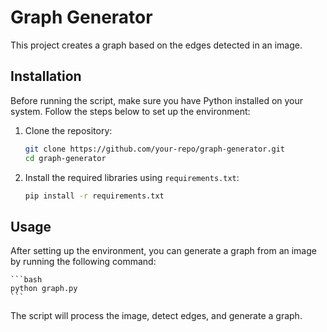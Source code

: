 # Graph Generator

This project creates a graph based on the edges detected in an image.

## Installation

Before running the script, make sure you have Python installed on your system. Follow the steps below to set up the environment:

1. Clone the repository:

   ```bash
   git clone https://github.com/your-repo/graph-generator.git
   cd graph-generator

2. Install the required libraries using `requirements.txt`:

    ```bash
    pip install -r requirements.txt
    ```

## Usage
After setting up the environment, you can generate a graph from an image by running the following command:

    ```bash
    python graph.py
    ```
    
The script will process the image, detect edges, and generate a graph.